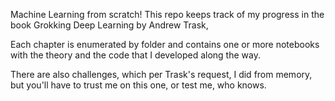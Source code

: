Machine Learning from scratch! This repo keeps track of my progress in the book Grokking Deep Learning by Andrew Trask,

Each chapter is enumerated by folder and contains one or more notebooks with the theory and the code that I developed along the way.

There are also challenges, which per Trask's request, I did from memory, but you'll have to trust me on this one, or test me, who knows.
